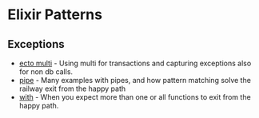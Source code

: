 Elixir Patterns
===============



## Exceptions

* [ecto multi](/exceptions/ECTO_MULTI.md) - Using multi for transactions and
    capturing exceptions also for non db calls.
* [pipe](/exceptions/PIPE_PATTERN_MATCHING.md) - Many examples with pipes, and
    how pattern matching solve the railway exit from the happy path
* [with](/exceptions/WITH.md) - When you expect more than one or all functions
    to exit from the happy path.



